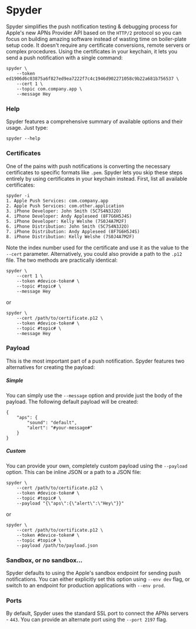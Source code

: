 # Spyder
Spyder simplifies the push notification testing & debugging process for Apple's new APNs Provider API based on the `HTTP/2` protocol so you can focus on building amazing software instead of wasting time on boiler-plate setup code. It doesn't require any certificate conversions, remote servers or complex procedures. Using the certificates in your keychain, it lets you send a push notification with a single command:
```
spyder \
    --token ed1906d6c03875a6f827ed9ea7222f7c4c1946d902271058c9b22a681b756537 \
    --cert 1 \
    --topic com.company.app \
    --message Hey
```
### Help
Spyder features a comprehensive summary of available options and their usage. Just type:
```
spyder --help
```
### Certificates
One of the pains with push notifications is converting the necessary certificates to specific formats like `.pem`. Spyder lets you skip these steps entirely by using certificates in your keychain instead. First, list all available certificates:
```
spyder -i
1. Apple Push Services: com.company.app
2. Apple Push Services: com.other.application
3. iPhone Developer: John Smith (5C7S4N3J2O)
4. iPhone Developer: Andy Appleseed (8F7G6H5J4S)
5. iPhone Developer: Kelly Welshe (7S0J4A7M2F)
6. iPhone Distribution: John Smith (5C7S4N3J2O)
7. iPhone Distribution: Andy Appleseed (8F7G6H5J4S)
8. iPhone Distribution: Kelly Welshe (7S0J4A7M2F)
```
Note the index number used for the certificate and use it as the value to the `--cert` parameter. Alternatively, you could also provide a path to the `.p12` file. The two methods are practically identical:
```
spyder \
    --cert 1 \
    --token #device-token# \
    --topic #topic# \
    --message Hey
```
or
```
spyder \
    --cert /path/to/certificate.p12 \
    --token #device-token# \
    --topic #topic# \
    --message Hey
```
### Payload
This is the most important part of a push notification. Spyder features two alternatives for creating the payload: 
##### Simple
You can simply use the `--message` option and provide just the body of the payload. The following default payload will be created:
```
{
    "aps": {
        "sound": "default",
        "alert": "#your-message#"
    }
}
```
##### Custom
You can provide your own, completely custom payload using the `--payload` option. This can be inline JSON or a path to a JSON file:
```
spyder \
    --cert /path/to/certificate.p12 \
    --token #device-token# \
    --topic #topic# \
    --payload "{\"aps\":{\"alert\":\"Hey\"}}"
```
or
```
spyder \
    --cert /path/to/certificate.p12 \
    --token #device-token# \
    --topic #topic# \
    --payload /path/to/payload.json
```
### Sandbox, or no sandbox...
Spyder defaults to using the Apple's sandbox endpoint for sending push notifications. You can either explicitly set this option using `--env dev` flag, or switch to an endpoint for production applications with `--env prod`.
### Ports
By default, Spyder uses the standard SSL port to connect the APNs servers - `443`. You can provide an alternate port using the `--port 2197` flag.
